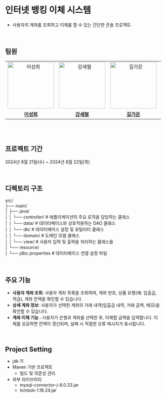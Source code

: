 # 인터넷 뱅킹 이체 시스템
- 사용자의 계좌를 조회하고 이체를 할 수 있는 간단한 콘솔 프로젝트

<br>

## 팀원
<table>
  <tr>
    <td align="center">
      <a href="https://github.com/LouiIII3">
        <img src="https://github.com/LouiIII3.png" alt="이성희" width="150" height="150"/>
      </a>
    </td>
    <td align="center">
      <a href="https://github.com/ksp0814">
        <img src="https://github.com/ksp0814.png" alt="강세필" width="150" height="150"/>
      </a>
    </td>
    <td align="center">
      <a href="https://github.com/rlfrkdms1">
        <img src="https://github.com/rlfrkdms1.png" alt="길가은" width="150" height="150"/>
      </a>
    </td>
        <td align="center">
      <a href="https://github.com/yaejinkong">
        <img src="https://github.com/yaejinkong.png" alt="공예진" width="150" height="150"/>
      </a>
    </td>
  </tr>
   <tr>
    <td align="center">
      <a href="https://github.com/LouiIII3">
        <b>이성희</b>
      </a>
    </td>
    <td align="center">
      <a href="https://github.com/ksp0814">
        <b>강세필</b>
      </a>
    </td>
    <td align="center">
      <a href="https://github.com/rlfrkdms1">
        <b>길가은</b>
      </a>
    </td>
    <td align="center">
      <a href="https://github.com/yaejinkong">
        <b>공예진</b>
      </a>
    </td>
  </tr>
</table>
<br>

<br>

## 프로젝트 기간
2024년 8월 21일(수) ~ 2024년 8월 22일(목)

<br>

## 디렉토리 구조
src/ <br>
├── main/ <br>
│   ├── java/ <br>
│   │   └── controller/ # 애플리케이션의 주요 로직을 담당하는 클래스 <br>
│   │   └── data/ # 데이터베이스와 상호작용하는 DAO 클래스 <br>
│   │   └── db/ # 데이터베이스 설정 및 유틸리티 클래스 <br>
│   │   └── domain/ # 도메인 모델 클래스 <br>
│   │   └── view/ # 사용자 입력 및 출력을 처리하는 클래스들 <br>
│   └── resource/ <br>
│       └── jdbc.properties # 데이터베이스 연결 설정 파일 <br>

<br>

## 주요 기능
- **사용자 계좌 조회**: 사용자 계좌 목록을 조회하며, 계좌 번호, 상품 유형(예: 입출금, 적금), 계좌 잔액을 확인할 수 있습니다.
- **상세 계좌 정보**: 사용자가 선택한 계좌의 거래 내역(입출금 내역, 거래 금액, 메모)을 확인할 수 있습니다.
- **계좌 이체 기능** : 사용자가 은행과 계좌를 선택한 후, 이체할 금액을 입력합니다. 이체를 성공하면 잔액이 갱신되며, 실패 시 적절한 오류 메시지가 표시됩니다.

<br>
   
## Project Setting
- jdk 11
- Maven 기반 프로젝트
  - 빌드 및 의존성 관리
- 외부 라이브러리
  - mysql-connector-j-8.0.33.jar
  - lombok-1.18.24.jar
